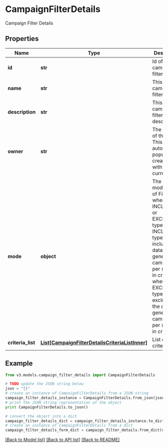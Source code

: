 # CampaignFilterDetails

Campaign Filter Details

## Properties
Name | Type | Description | Notes
------------ | ------------- | ------------- | -------------
**id** | **str** | Id of the campaign filter | [optional] 
**name** | **str** | This is campaign filter&#39;s name. | 
**description** | **str** | This is campaign filter&#39;s description. | 
**owner** | **str** | The owner of this filter. This field is automatically populated at creation time with the current user. | 
**mode** | **object** | The mode/type of Filter, where it is of INCLUSION or EXCLUSION type. INCLUSION type will include the data in generated campaign  as per specified in criteria, whereas EXCLUSION type will exclude the the data in generated campaign as per specified in criteria. | 
**criteria_list** | [**List[CampaignFilterDetailsCriteriaListInner]**](CampaignFilterDetailsCriteriaListInner.md) | List of criteria. | [optional] 

## Example

```python
from v3.models.campaign_filter_details import CampaignFilterDetails

# TODO update the JSON string below
json = "{}"
# create an instance of CampaignFilterDetails from a JSON string
campaign_filter_details_instance = CampaignFilterDetails.from_json(json)
# print the JSON string representation of the object
print CampaignFilterDetails.to_json()

# convert the object into a dict
campaign_filter_details_dict = campaign_filter_details_instance.to_dict()
# create an instance of CampaignFilterDetails from a dict
campaign_filter_details_form_dict = campaign_filter_details.from_dict(campaign_filter_details_dict)
```
[[Back to Model list]](../README.md#documentation-for-models) [[Back to API list]](../README.md#documentation-for-api-endpoints) [[Back to README]](../README.md)



